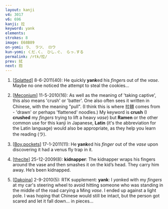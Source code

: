 ```yaml
---
layout: kanji
v4: 3017
v6: 696
kanji: 拉
keyword: yank
elements: 
strokes: 8
image: E68B89
on-yomi: ラ、 ラツ、 ロウ
kun-yomi: くだ.く、 ひし.ぐ、 らっ.する
permalink: /rtk/拉/
prev: 拭
next: 抱
---
```


1) [<a href="http://kanji.koohii.com/profile/Splatted">Splatted</a>] 8-6-2011(40): He quickly<strong> yank</strong>ed his <em>finger</em>s out of the <em>vase</em>. Maybe no one noticed the attempt to steal the cookies...

2) [<a href="http://kanji.koohii.com/profile/Meconium">Meconium</a>] 11-5-2010(16): As well as the meaning of &#039;taking captive&#039;, this also means &#039;crush&#039; or &#039;batter&#039;. One also often sees it written in Chinese, with the meaning &quot;pull&quot;. (I think this is where 拉麺 comes from - &#039;drawn&#039; or perhaps &#039;flattened&#039; noodles.) My keyword is <strong>crush</strong> (I <strong>crushed</strong> my <em>fingers</em> trying to lift a heavy <em>vase</em>) but <strong>Ramen</strong> or the other common use for this kanji in Japanese, <strong>Latin</strong> (it&#039;s the abbreviation for the Latin language) would also be appropriate, as they help you learn the reading (ラ).

3) [<a href="http://kanji.koohii.com/profile/Boy.pockets">Boy.pockets</a>] 17-1-2011(11): He<strong> yank</strong>ed his <em>finger</em> out of the <em>vase</em> upon discovering it had a venus fly trap in it.

4) [<a href="http://kanji.koohii.com/profile/thecite">thecite</a>] 25-12-2009(8): <strong>kidnapper</strong>: The kidnapper wraps his fingers around the vase and then smashes it on the kid’s head. They carry him away. He’s been kidnapped.

5) [<a href="http://kanji.koohii.com/profile/Dakoina">Dakoina</a>] 2-9-2010(5): RTK supplement: <strong>yank</strong>: I <em>yank</em>ed with my <em>fingers</em> at my car&#039;s steering wheel to avoid hitting someone who was standing in the middle of the road carying a Ming <em>vase</em>. I ended up against a light pole. I was hoping that Chinese would still be intact, but the person got scared and let it fall down... in pieces...

